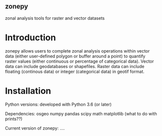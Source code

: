 ## zonepy
zonal analysis tools for raster and vector datasets

# Introduction

zonepy allows users to complete zonal analysis operations within vector data 
(either user-defined polygon or buffer around a point) to quantify raster 
values (either continuous or percentage of categorical data). 
Vector data can include geodatabases or shapefiles. Raster data can include 
floating (continous data) or integer (categorical data) in geotif format.

# Installation

Python versions:
developed with Python 3.6 (or later)

Dependencies:
osgeo
numpy
pandas
scipy
math
matplotlib (what to do with prints??)

Current version of zonepy:
....




